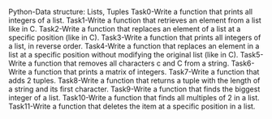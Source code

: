 Python-Data structure: Lists, Tuples
Task0-Write a function that prints all integers of a list.
Task1-Write a function that retrieves an element from a list like in C.
Task2-Write a function that replaces an element of a list at a specific position (like in C).
Task3-Write a function that prints all integers of a list, in reverse order.
Task4-Write a function that replaces an element in a list at a specific position without modifying the original list (like in C).
Task5-Write a function that removes all characters c and C from a string.
Task6-Write a function that prints a matrix of integers.
Task7-Write a function that adds 2 tuples.
Task8-Write a function that returns a tuple with the length of a string and its first character.
Task9-Write a function that finds the biggest integer of a list.
Task10-Write a function that finds all multiples of 2 in a list.
Task11-Write a function that deletes the item at a specific position in a list.
